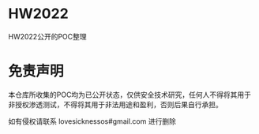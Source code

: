 # HW2022
HW2022公开的POC整理

# 免责声明
本仓库所收集的POC均为已公开状态，仅供安全技术研究，任何人不得将其用于非授权渗透测试，不得将其用于非法用途和盈利，否则后果自行承担。

如有侵权请联系 lovesicknessos#gmail.com 进行删除
